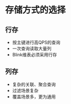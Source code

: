 # 存储方式的选择
## 行存
- 按主键进行高QPS的查询
- 一次查询读取大量列
- Blink维表必须采用行存

## 列存
- 复杂的关联、聚合查询
- 过滤场景复杂
- 覆盖场景多，更为通用 
